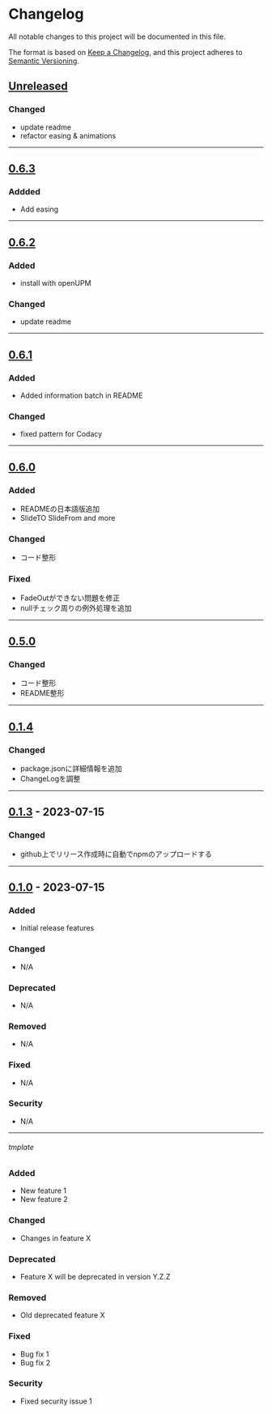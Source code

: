 # Changelog

All notable changes to this project will be documented in this file.

The format is based on [Keep a Changelog](https://keepachangelog.com/en/1.0.0/),
and this project adheres to [Semantic Versioning](https://semver.org/spec/v2.0.0.html).

## [Unreleased]
### Changed
- update readme
- refactor easing & animations
---

## [0.6.3]

### Addded

- Add easing

---

## [0.6.2]

### Added

- install with openUPM

### Changed

- update readme

---

## [0.6.1]

### Added

- Added information batch in README

### Changed

- fixed pattern for Codacy

---

## [0.6.0]

### Added

- READMEの日本語版追加
- SlideTO SlideFrom and more

### Changed

- コード整形

### Fixed

- FadeOutができない問題を修正
- nullチェック周りの例外処理を追加

---

## [0.5.0]

### Changed

- コード整形
- README整形

---

## [0.1.4]

### Changed

- package.jsonに詳細情報を追加
- ChangeLogを調整

---

## [0.1.3] - 2023-07-15

### Changed

- github上でリリース作成時に自動でnpmのアップロードする

---

## [0.1.0] - 2023-07-15

### Added

- Initial release features

### Changed

- N/A

### Deprecated

- N/A

### Removed

- N/A

### Fixed

- N/A

### Security

- N/A

---

###### tmplate

### Added

- New feature 1
- New feature 2

### Changed

- Changes in feature X

### Deprecated

- Feature X will be deprecated in version Y.Z.Z

### Removed

- Old deprecated feature X

### Fixed

- Bug fix 1
- Bug fix 2

### Security

- Fixed security issue 1

[Unreleased]: https://github.com/Matuyuhi/AnimationPro/compare/v0.6.3...HEAD

[0.1.0]: https://github.com/Matuyuhi/AnimationPro/releases/tag/v0.1

[0.1.3]: https://github.com/Matuyuhi/AnimationPro/releases/tag/v0.1.3

[0.1.4]: https://github.com/Matuyuhi/AnimationPro/releases/tag/v0.1.4

[0.5.0]: https://github.com/Matuyuhi/AnimationPro/releases/tag/v0.5.0

[0.6.0]: https://github.com/Matuyuhi/AnimationPro/releases/tag/v0.6.0

[0.6.1]: https://github.com/Matuyuhi/AnimationPro/releases/tag/v0.6.1

[0.6.2]: https://github.com/Matuyuhi/AnimationPro/releases/tag/v0.6.2

[0.6.3]: https://github.com/Matuyuhi/AnimationPro/releases/tag/v0.6.3
